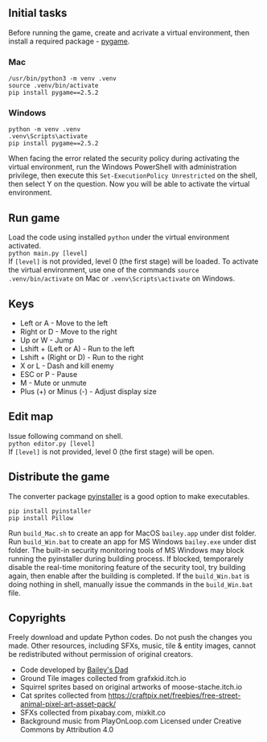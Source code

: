 ## Initial tasks
Before running the game, create and acrivate a virtual environment, then install
a required package - [pygame](https://www.pygame.org/). 

### Mac
```
/usr/bin/python3 -m venv .venv
source .venv/bin/activate
pip install pygame==2.5.2 
```

### Windows
```
python -m venv .venv
.venv\Scripts\activate
pip install pygame==2.5.2 
```   
When facing the error related the security policy during activating the virtual environment, 
run the Windows PowerShell with administration privilege, then execute this ```Set-ExecutionPolicy Unrestricted``` 
on the shell, then select Y on the question. Now you will be able to activate the virtual environment.

## Run game
Load the code using installed ```python``` under the virtual environment activated.   
```python main.py [level]```  
If ```[level]``` is not provided, level 0 (the first stage) will be loaded. To activate the virtual environment, use one of the commands ```source .venv/bin/activate``` on Mac or ```.venv\Scripts\activate``` on Windows. 

## Keys
* Left or A - Move to the left   
* Right or D - Move to the right   
* Up or W - Jump   
* Lshift + (Left or A) - Run to the left   
* Lshift + (Right or D) - Run to the right   
* X or L - Dash and kill enemy   
* ESC or P - Pause   
* M - Mute or unmute   
* Plus (+) or Minus (-) - Adjust display size   


## Edit map
Issue following command on shell.   
```python editor.py [level]```  
If ```[level]``` is not provided, level 0 (the first stage) will be open. 
  
## Distribute the game
The converter package [pyinstaller](https://pyinstaller.org/en/stable/) is a good option to make executables.   
```
pip install pyinstaller
pip install Pillow
```   
Run ```build_Mac.sh``` to create an app for MacOS ```bailey.app``` under dist folder. 
Run ```build_Win.bat``` to create an app for MS Windows ```bailey.exe``` under dist folder. 
The built-in security monitoring tools of MS Windows may block running the pyinstaller during building process. 
If blocked, temporarely disable the real-time monitoring feature of the security tool, try building again, then enable after the building is completed. If the ```build_Win.bat``` is doing nothing in shell, manually issue the commands in the ```build_Win.bat``` file.

## Copyrights
Freely download and update Python codes. Do not push the changes you made. Other resources, including SFXs, music, tile & entity images, cannot be redistributed without permission of original creators.  
* Code developed by [Bailey's Dad](https://github.com/chiho80/bailey)  
* Ground Tile images collected from grafxkid.itch.io  
* Squirrel sprites based on original artworks of moose-stache.itch.io  
* Cat sprites collected from https://craftpix.net/freebies/free-street-animal-pixel-art-asset-pack/
* SFXs collected from pixabay.com, mixkit.co  
* Background music from PlayOnLoop.com Licensed under Creative Commons by Attribution 4.0
